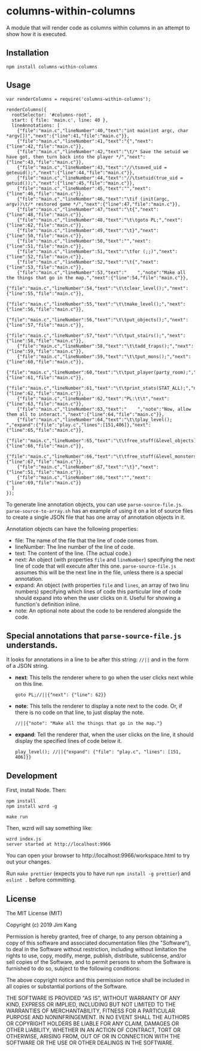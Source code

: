 columns-within-columns
==================

A module that will render code as columns within columns in an attempt to show how it is executed.

Installation
------------

    npm install columns-within-columns

Usage
----

    var renderColumns = require('columns-within-columns');

    renderColumns({
      rootSelector: '#columns-root',
      start: { file: 'main.c', line: 40 },
      lineAnnotations: [
        {"file":"main.c","lineNumber":40,"text":"int main(int argc, char *argv[])","next":{"line":41,"file":"main.c"}},
        {"file":"main.c","lineNumber":41,"text":"{","next":{"line":42,"file":"main.c"}},
        {"file":"main.c","lineNumber":42,"text":"\t/* Save the setuid we have got, then turn back into the player */","next":{"line":43,"file":"main.c"}},
        {"file":"main.c","lineNumber":43,"text":"//\tsaved_uid = geteuid();","next":{"line":44,"file":"main.c"}},
        {"file":"main.c","lineNumber":44,"text":"//\tsetuid(true_uid = getuid());","next":{"line":45,"file":"main.c"}},
        {"file":"main.c","lineNumber":45,"text":"","next":{"line":46,"file":"main.c"}},
        {"file":"main.c","lineNumber":46,"text":"\tif (init(argc, argv))\t/* restored game */","next":{"line":47,"file":"main.c"}},
        {"file":"main.c","lineNumber":47,"text":"\t{","next":{"line":48,"file":"main.c"}},
        {"file":"main.c","lineNumber":48,"text":"\t\tgoto PL;","next":{"line":62,"file":"main.c"}},
        {"file":"main.c","lineNumber":49,"text":"\t}","next":{"line":50,"file":"main.c"}},
        {"file":"main.c","lineNumber":50,"text":"","next":{"line":51,"file":"main.c"}},
        {"file":"main.c","lineNumber":51,"text":"\tfor (;;)","next":{"line":52,"file":"main.c"}},
        {"file":"main.c","lineNumber":52,"text":"\t{","next":{"line":53,"file":"main.c"}},
        {"file":"main.c","lineNumber":53,"text":"    ","note":"Make all the things that go in the map.","next":{"line":54,"file":"main.c"}},
        {"file":"main.c","lineNumber":54,"text":"\t\tclear_level();","next":{"line":55,"file":"main.c"}},
        {"file":"main.c","lineNumber":55,"text":"\t\tmake_level();","next":{"line":56,"file":"main.c"}},
        {"file":"main.c","lineNumber":56,"text":"\t\tput_objects();","next":{"line":57,"file":"main.c"}},
        {"file":"main.c","lineNumber":57,"text":"\t\tput_stairs();","next":{"line":58,"file":"main.c"}},
        {"file":"main.c","lineNumber":58,"text":"\t\tadd_traps();","next":{"line":59,"file":"main.c"}},
        {"file":"main.c","lineNumber":59,"text":"\t\tput_mons();","next":{"line":60,"file":"main.c"}},
        {"file":"main.c","lineNumber":60,"text":"\t\tput_player(party_room);","next":{"line":61,"file":"main.c"}},
        {"file":"main.c","lineNumber":61,"text":"\t\tprint_stats(STAT_ALL);","next":{"line":62,"file":"main.c"}},
        {"file":"main.c","lineNumber":62,"text":"PL:\t\t","next":{"line":63,"file":"main.c"}},
        {"file":"main.c","lineNumber":63,"text":"    ","note":"Now, allow them all to interact.","next":{"line":64,"file":"main.c"}},
        {"file":"main.c","lineNumber":64,"text":"\t\tplay_level(); ","expand":{"file":"play.c","lines":[151,406]},"next":{"line":65,"file":"main.c"}},
        {"file":"main.c","lineNumber":65,"text":"\t\tfree_stuff(&level_objects);","next":{"line":66,"file":"main.c"}},
        {"file":"main.c","lineNumber":66,"text":"\t\tfree_stuff(&level_monsters);","next":{"line":67,"file":"main.c"}},
        {"file":"main.c","lineNumber":67,"text":"\t}","next":{"line":51,"file":"main.c"}},
        {"file":"main.c","lineNumber":68,"text":"","next":{"line":69,"file":"main.c"}}
      ]
    });

To generate line annotation objects, you can use `parse-source-file.js`. `parse-source-to-array.sh` has an example of using it on a lot of source files to create a single JSON file that has one array of annotation objects in it.

Annotation objects can have the following properties:

- file: The name of the file that the line of code comes from.
- lineNumber: The line number of the line of code.
- text: The content of the line. (The actual code.)
- next: An object (with properties `file` and `lineNumber`) specifying the next line of code that will execute after this one. `parse-source-file.js` assumes this will be the next line in the file, unless there is a special annotation.
- expand: An object (with properties `file` and `lines`, an array of two linu numbers) specifying which lines of code this particular line of code should expand into when the user clicks on it. Useful for showing a function's definition inline. 
- note: An optional note about the code to be rendered alongside the code.

## Special annotations that `parse-source-file.js` understands.

It looks for annotations in a line to be after this string: `//||` and in the form of a JSON string.

- **next**: This tells the renderer	where to go when the user clicks next while on this line.

      goto PL;//||{"next": {"line": 62}}

- **note**: This tells the renderer to display a note next to the code. Or, if there is no code on that line, to just display the note.

      //||{"note": "Make all the things that go in the map."}

- **expand**: Tell the renderer that, when the user clicks on the line, it should display the specified lines of code below it.

      play_level(); //||{"expand": {"file": "play.c", "lines": [151, 406]}}

Development
----

First, install Node. Then:

    npm install
    npm install wzrd -g

    make run    

Then, wzrd will say something like:

    wzrd index.js
    server started at http://localhost:9966

You can open your browser to http://localhost:9966/workspace.html to try out your changes.

Run `make prettier` (expects you to have run `npm install -g prettier`) and `eslint .` before committing.

License
-------

The MIT License (MIT)

Copyright (c) 2019 Jim Kang

Permission is hereby granted, free of charge, to any person obtaining a copy
of this software and associated documentation files (the "Software"), to deal
in the Software without restriction, including without limitation the rights
to use, copy, modify, merge, publish, distribute, sublicense, and/or sell
copies of the Software, and to permit persons to whom the Software is
furnished to do so, subject to the following conditions:

The above copyright notice and this permission notice shall be included in
all copies or substantial portions of the Software.

THE SOFTWARE IS PROVIDED "AS IS", WITHOUT WARRANTY OF ANY KIND, EXPRESS OR
IMPLIED, INCLUDING BUT NOT LIMITED TO THE WARRANTIES OF MERCHANTABILITY,
FITNESS FOR A PARTICULAR PURPOSE AND NONINFRINGEMENT. IN NO EVENT SHALL THE
AUTHORS OR COPYRIGHT HOLDERS BE LIABLE FOR ANY CLAIM, DAMAGES OR OTHER
LIABILITY, WHETHER IN AN ACTION OF CONTRACT, TORT OR OTHERWISE, ARISING FROM,
OUT OF OR IN CONNECTION WITH THE SOFTWARE OR THE USE OR OTHER DEALINGS IN
THE SOFTWARE.
